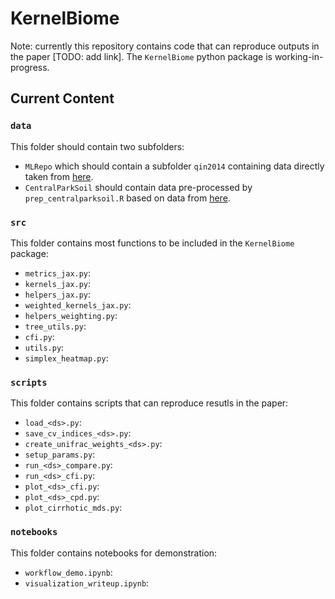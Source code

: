 # KernelBiome

Note: currently this repository contains code that can reproduce outputs in the paper [TODO: add link]. The `KernelBiome` python package is working-in-progress.

## Current Content

### `data`

This folder should contain two subfolders: 

- `MLRepo` which should contain a subfolder `qin2014` containing data directly taken from [here](https://github.com/knights-lab/MLRepo/tree/master/datasets/qin2014).
- `CentralParkSoil` should contain data pre-processed by `prep_centralparksoil.R` based on data from [here](https://github.com/jacobbien/trac-reproducible/tree/main/CentralParkSoil/original).

### `src`

This folder contains most functions to be included in the `KernelBiome` package:

- `metrics_jax.py`: 
- `kernels_jax.py`: 
- `helpers_jax.py`: 
- `weighted_kernels_jax.py`:
- `helpers_weighting.py`: 
- `tree_utils.py`:
- `cfi.py`:
- `utils.py`:
- `simplex_heatmap.py`:

### `scripts`

This folder contains scripts that can reproduce resutls in the paper:

- `load_<ds>.py`: 
- `save_cv_indices_<ds>.py`:
- `create_unifrac_weights_<ds>.py`:
- `setup_params.py`:
- `run_<ds>_compare.py`:
- `run_<ds>_cfi.py`:
- `plot_<ds>_cfi.py`:
- `plot_<ds>_cpd.py`:
- `plot_cirrhotic_mds.py`:

### `notebooks`

This folder contains notebooks for demonstration:

- `workflow_demo.ipynb`: 
- `visualization_writeup.ipynb`:



